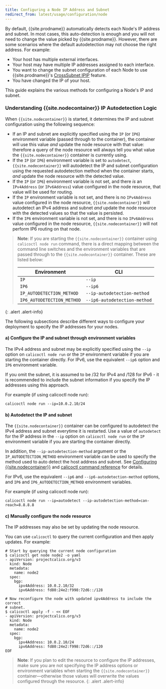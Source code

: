 ```yaml
---
title: Configuring a Node IP Address and Subnet
redirect_from: latest/usage/configuration/node
---
```


By default, {{site.prodname}} automatically detects each Node's IP address and subnet.  In most cases,
this auto-detection is enough and you will not need to change the value picked by {{site.prodname}}.
However, there are some scenarios where the default autodetection may not choose the right
address.  For example:

-  Your host has multiple external interfaces.
-  Your host may have multiple IP addresses assigned to each interface.
-  You want to change the subnet configuration of each Node to use {{site.prodname}}'s
   [CrossSubnet IPIP]({{site.baseurl}}/{{page.version}}/usage/configuration/ip-in-ip) feature.
-  You have changed the IP of your host.

This guide explains the various methods for configuring a Node's IP and subnet.

### Understanding {{site.nodecontainer}} IP Autodetection Logic

When `{{site.nodecontainer}}` is started, it determines the IP and subnet configuration using the
following sequence:

-  If an IP and subnet are explicitly specified using the `IP` (or `IP6`) environment variable (passed through
   to the container), the container will use this value *and* update the node
   resource with that value: therefore a query of the node resource will always tell you what
   value the `{{site.nodecontainer}}` container is currently using.
-  If the `IP` (or `IP6`) environment variable is set to `autodetect`, `{{site.nodecontainer}}` will autodetect
   the IP and subnet configuration using the requested autodetection method when the
   container starts, *and* update the node resource with the detected value.
-  If the `IP` (or `IP6`) environment variable is not set, and there *is* an `IPv4Address` (or `IPv6Address`)
   value configured in the node resource, that value will be used for routing.
-  If the `IP` environment variable is not set, and there is no `IPv4Address` value configured in the node
   resource, `{{site.nodecontainer}}` will autodetect an IPv4 address and subnet *and* update the
   node resource with the detected values so that the value is persisted.
-  If the `IP6` environment variable is not set, and there is no `IPv6Address` value configured in the node
   resource, `{{site.nodecontainer}}` will not perform IP6 routing on that node.

> **Note**: If you are starting the `{{site.nodecontainer}}` container using `calicoctl node run` command,
> there is a direct mapping between the command line switches and the environment variables that are
> passed through to the `{{site.nodecontainer}}` container. These are listed below:
>
> | Environment                | CLI                          |
> |----------------------------|------------------------------|
> | `IP`                       | `--ip`                       |
> | `IP6`                      | `--ip6`                      |
> | `IP_AUTODETECTION_METHOD`  | `--ip-autodetection-method`  |
> | `IP6_AUTODETECTION_METHOD` | `--ip6-autodetection-method` |
{: .alert .alert-info}

The following subsections describe different ways to configure your deployment to
specify the IP addresses for your nodes.

#### a) Configure the IP and subnet through environment variables

The IPv4 address and subnet may be explicitly specified using the `--ip` option on
`calicoctl node run` or the `IP` environment variable if you are starting the container
directly.  For IPv6, use the equivalent `--ip6` option and `IP6` environment variable.

If you omit the subnet, it is assumed to be /32 for IPv4 and /128 for IPv6 - it is
recommended to include the subnet information if you specify the IP addresses using
this approach.

For example (if using calicoctl node run):
```
calicoctl node run --ip=10.0.2.10/24
```

#### b) Autodetect the IP and subnet

The `{{site.nodecontainer}}` container can be configured to autodetect the IPv4 address and subnet everytime it
is restarted.  Use a value of `autodetect` for the IP address in the `--ip` option
on `calicoctl node run` or the `IP` environment variable if you are starting the container
directly.

In addition, the `--ip-autodetection-method` argument or the `IP_AUTODETECTION_METHOD`
environment variable can be used to specify the method used to auto detect the host address
and subnet.  See [Configuring {{site.nodecontainer}}]({{site.baseurl}}/{{page.version}}/reference/node/configuration)
and [calicoctl command reference]({{site.baseurl}}/{{page.version}}/reference/calicoctl/commands/node/run)
for details.

For IPv6, use the equivalent `--ip6` and `--ip6-autodetection-method` options,
and `IP6` and `IP6_AUTODETECTION_METHOD` environment variables.

For example (if using calicoctl node run):
```
calicoctl node run --ip=autodetect --ip-autodetection-method=can-reach=8.8.8.8
```

#### c) Manually configure the node resource

The IP addresses may also be set by updating the node resource.

You can use `calicoctl` to query the current configuration and then apply updates.
For example:

```
# Start by querying the current node configuration
$ calicoctl get node node2 -o yaml
- apiVersion: projectcalico.org/v3
  kind: Node
  metadata:
    name: node2
  spec:
    bgp:
      ipv4Address: 10.0.2.10/32
      ipv6Address: fd80:24e2:f998:72d6::/128

# Now reconfigure the node with updated ipv4Address to include the correct
# subnet.
$ calicoctl apply -f - << EOF
- apiVersion: projectcalico.org/v3
  kind: Node
  metadata:
    name: node2
  spec:
    bgp:
      ipv4Address: 10.0.2.10/24
      ipv6Address: fd80:24e2:f998:72d6::/120
EOF
```

> **Note**: If you plan to edit the resource to configure the IP addresses, make sure
> you are not specifying the IP address options or environment variables when starting the
>`{{site.nodecontainer}}` container—otherwise those values will overwrite the values
> configured through the resource.
{: .alert .alert-info}

